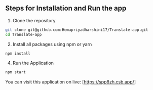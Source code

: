 ## Steps for Installation and Run the app
 

1. Clone the repository

```bash
git clone git@github.com:Hemapriyadharshini17/Translate-app.git
cd Translate-app
```

2. Install all packages using npm or yarn

```bash
npm install
```

4. Run the Application

```bash
npm start
```

You can visit this application on live: [https://spp8zh.csb.app/]
